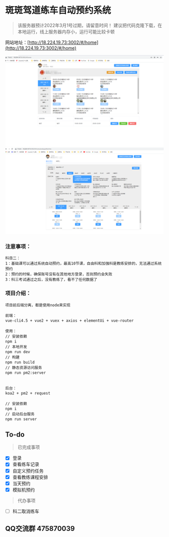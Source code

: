 # 斑斑驾道练车自动预约系统

>该服务器预计2022年3月1号过期，请留意时间！
>建议把代码克隆下载，在本地运行，线上服务器内存小，运行可能比较卡顿

网站地址：[http://18.224.19.73:3002/#/home](http://18.224.19.73:3002/#/home)

![图片](https://github.com/WangZhenHao/banban-reservation/raw/master/build/websize.jpg)
![图片](https://github.com/WangZhenHao/banban-reservation/raw/master/build/websize2.jpg)

### 注意事项：

```
科目二：
1：基础课可以通过系统自动预约，最高10节课，自由科和加强科是教练安排的，无法通过系统预约
2：预约的时候，确保账号没有在其他地方登录，否则预约会失败
3：科三考试通过之后，没有教练了，看不了任何数据了

```

### 项目介绍：

```
项目前后端分离，都是使用node来实现

前端：
vue-cli4.5 + vue2 + vuex + axios + elementUi + vue-router

使用：
// 安装依赖
npm i
// 本地开发
npm run dev
// 构建
npm run build
// 静态资源访问服务
npm run pm2:server


后台：
koa2 + pm2 + request

// 安装依赖
npm i
// 启动后台服务
npm run server

```

## To-do 
>已完成事项
- [x] 登录
- [x] 查看练车记录
- [x] 自定义预约任务
- [x] 查看教练课程安排
- [x] 当天预约
- [x] 模拟机预约

>代办事项
- [ ] 科二取消练车


## QQ交流群 475870039